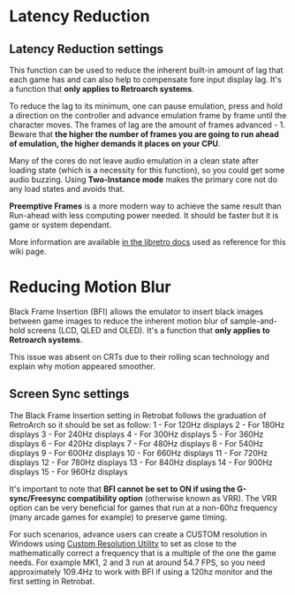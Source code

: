# Latency Reduction

## Latency Reduction settings

This function can be used to reduce the inherent built-in amount of lag that each game has and can also help to compensate fore input display lag.
It's a function that **only applies to Retroarch systems**.

To reduce the lag to its minimum, one can pause emulation, press and hold a direction on the controller and advance emulation frame by frame until the character moves.
The frames of lag are the amount of frames advanced - 1.
Beware that **the higher the number of frames you are going to run ahead of emulation, the higher demands it places on your CPU**.

Many of the cores do not leave audio emulation in a clean state after loading state (which is a necessity for this function), so you could get some audio buzzing. 
Using **Two-Instance mode** makes the primary core not do any load states and avoids that.

**Preemptive Frames** is a more modern way to achieve the same result than Run-ahead with less computing power needed.
It should be faster but it is game or system dependant.

More information are available [in the libretro docs](https://docs.libretro.com/guides/runahead/) used as reference for this wiki page.


# Reducing Motion Blur

Black Frame Insertion (BFI) allows the emulator to insert black images between game images to reduce the inherent motion blur of sample-and-hold screens (LCD, QLED and OLED). 
It's a function that **only applies to Retroarch systems**.

This issue was absent on CRTs due to their rolling scan technology and explain why motion appeared smoother.

## Screen Sync settings

The Black Frame Insertion setting in Retrobat follows the graduation of RetroArch so it should be set as follow:
1 - For 120Hz displays
2 - For 180Hz displays
3 - For 240Hz displays
4 - For 300Hz displays
5 - For 360Hz displays
6 - For 420Hz displays
7 - For 480Hz displays
8 - For 540Hz displays
9 - For 600Hz displays
10 - For 660Hz displays
11 - For 720Hz displays
12 - For 780Hz displays
13 - For 840Hz displays
14 - For 900Hz displays
15 - For 960Hz displays

It's important to note that **BFI cannot be set to ON if using the G-sync/Freesync compatibility option** (otherwise known as VRR). 
The VRR option can be very beneficial for games that run at a non-60hz frequency (many arcade games for example) to preserve game timing. 

For such scenarios, advance users can create a CUSTOM resolution in Windows using [Custom Resolution Utility](https://github.com/radamar/Custom-Resolution-Utility-ToastyX) to set as close to the mathematically correct a frequency that is a multiple of the one the game needs. 
For example MK1, 2 and 3 run at around 54.7 FPS, so you need approximately 109.4Hz to work with BFI if using a 120hz monitor and the first setting in Retrobat.

